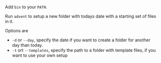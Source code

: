 Add `bin` to your `PATH`.

Run `advent` to setup a new folder with todays date with a starting set of files in it.

Options are
* `-d` or `--day`, specify the date if you want to create a folder for another day than today.
* `-t` ort `--templates`, specify the path to a folder with template files, if you want to use your own setup


